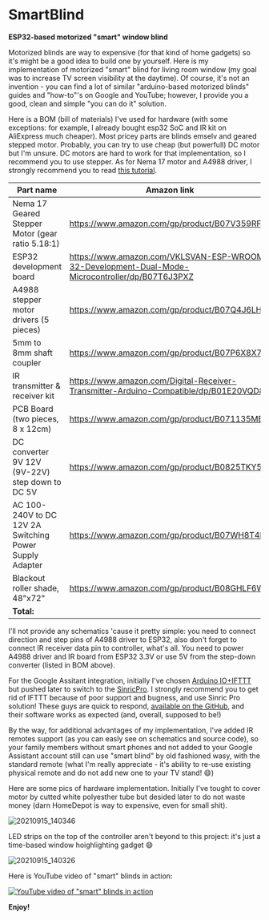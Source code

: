 # SmartBlind
**ESP32-based motorized "smart" window blind**

Motorized blinds are way to expensive (for that kind of home gadgets) so it's might be a good idea to build one by yourself.
Here is my implementation of motorized "smart" blind for living room window (my goal was to increase TV screen visibility at the daytime).
Of course, it's not an invention - you can find a lot of similar "arduino-based motorized blinds" guides and "how-to"'s on Google and YouTube; however, I provide you a good, clean and simple "you can do it" solution. 

Here is a BOM (bill of materials) I've used for hardware (with some exceptions: for example, I already bought esp32 SoC and IR kit on AliExpress much cheaper). Most pricey parts are blinds emselv and geared stepped motor. Probably, you can try to use cheap (but powerfull) DC motor but I'm unsure. DC motors are hard to work for that implementation, so I recommend you to use stepper. As for Nema 17 motor and A4988 driver, I strongly recommend you to read [this tutorial](https://lastminuteengineers.com/a4988-stepper-motor-driver-arduino-tutorial/).

| Part name | Amazon link |  Price |
| --- | --- | --- |
| Nema 17 Geared Stepper Motor (gear ratio 5.18:1) | https://www.amazon.com/gp/product/B07V359RFB | $28.29 |
| ESP32 development board | https://www.amazon.com/VKLSVAN-ESP-WROOM-32-Development-Dual-Mode-Microcontroller/dp/B07T6J3PXZ  |  $7.95 |
| A4988 stepper motor drivers (5 pieces) | https://www.amazon.com/gp/product/B07Q4J6LHT | $6.59 |
| 5mm to 8mm shaft coupler | https://www.amazon.com/gp/product/B07P6X8X7Y |  $5.99 |
| IR transmitter & receiver kit | https://www.amazon.com/Digital-Receiver-Transmitter-Arduino-Compatible/dp/B01E20VQD8 | $7.99 |
| PCB Board (two pieces, 8 x 12cm) | https://www.amazon.com/gp/product/B071135MB1 | $4.99 |
| DC converter 9V 12V (9V-22V) step down to DC 5V | https://www.amazon.com/gp/product/B0825TKY5M  | $5.86 |
| AC 100-240V to DC 12V 2A Switching Power Supply Adapter | https://www.amazon.com/gp/product/B07WH8T4BX | $6.95 |
| Blackout roller shade, 48"x72" | https://www.amazon.com/gp/product/B08GHLF6WT | $48.99 |
| **Total:** | | **$123.60** |

I'll not provide any schematics 'cause it pretty simple: you need to connect direction and step pins of A4988 driver to ESP32, also don't forget to connect IR receiver data pin to controller, what's all. You need to power A4988 driver and IR board from ESP32 3.3V or use 5V from the step-down converter (listed in BOM above).

For the Google Assitant integration, initially I've chosen [Arduino IO+IFTTT](https://iotdesignpro.com/projects/google-assistant-controlled-led-using-ESP32-and-adafruit-io) but pushed later to switch to the [SinricPro](https://help.sinric.pro/pages/googlehome.html). I strongly recommend you to get rid of IFTTT because of poor support and bugness, and use Sinric Pro solution! These guys are quick to respond, [available on the GitHub](https://github.com/sinricpro), and their software works as expected (and, overall, supposed to be!)

By the way, for additional advantages of my implementation, I've added IR remotes support (as you can easly see on schematics and source code), so your family members without smart phones and not added to your Google Assistant account still can use "smart blind" by old fashioned wasy, with the standard remote (what I'm really appreciate - it's ability to re-use existing physical remote and do not add new one to your TV stand! :smile:)

Here are some pics of hardware implementation. Initially I've tought to cover motor by cutted white polyesther tube but desided later to do not waste money (darn HomeDepot is way to expensive, even for small shit).

![20210915_140346](https://user-images.githubusercontent.com/1036158/134110373-5897b7f9-7d4d-437c-8361-a0b7c665e1c9.jpg)

LED strips on the top of the controller aren't beyond to this project: it's just a time-based window hoighlighting gadget :smile: 

![20210915_140326](https://user-images.githubusercontent.com/1036158/134110374-2000402b-b4a0-45f8-a4c1-902ac7188a23.jpg)

Here is YouTube video of "smart" blinds in action:

[![YouTube video of "smart" blinds in action](http://img.youtube.com/vi/lWmYHm-vJgU/0.jpg)](http://www.youtube.com/watch?v=lWmYHm-vJgU)

**Enjoy!**
